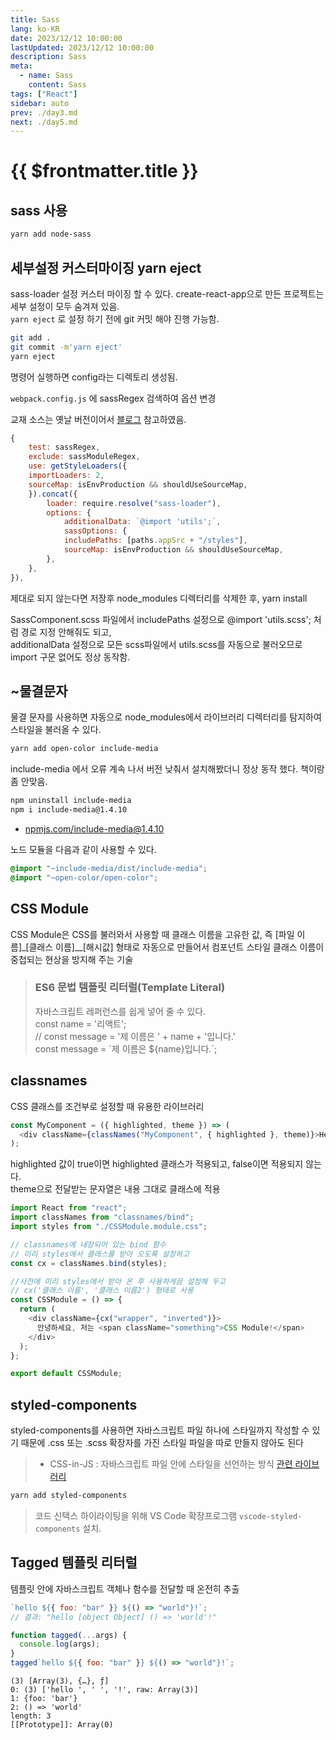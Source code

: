 ```yaml
---
title: Sass
lang: ko-KR
date: 2023/12/12 10:00:00
lastUpdated: 2023/12/12 10:00:00
description: Sass
meta:
  - name: Sass
    content: Sass
tags: ["React"]
sidebar: auto
prev: ./day3.md
next: ./day5.md
---
```


# {{ $frontmatter.title }}

## sass 사용

```sh
yarn add node-sass
```

## 세부설정 커스터마이징 yarn eject

sass-loader 설정 커스터 마이징 할 수 있다. create-react-app으로 만든 프로젝트는 세부 설정이 모두 숨겨져 있음.  
`yarn eject` 로 설정 하기 전에 git 커밋 해야 진행 가능함.

```sh
git add .
git commit -m'yarn eject'
yarn eject
```

명령어 실행하면 config라는 디렉토리 생성됨.

`webpack.config.js` 에 sassRegex 검색하여 옵션 변경

교재 소스는 옛날 버전이어서 [블로그](https://steadily-worked.tistory.com/405) 참고하였음.

```js
{
    test: sassRegex,
    exclude: sassModuleRegex,
    use: getStyleLoaders({
    importLoaders: 2,
    sourceMap: isEnvProduction && shouldUseSourceMap,
    }).concat({
        loader: require.resolve("sass-loader"),
        options: {
            additionalData: `@import 'utils';`,
            sassOptions: {
            includePaths: [paths.appSrc + "/styles"],
            sourceMap: isEnvProduction && shouldUseSourceMap,
        },
    },
}),
```

제대로 되지 않는다면 저장후 node_modules 디렉터리를 삭제한 후, yarn install

SassComponent.scss 파일에서
includePaths 설정으로 @import 'utils.scss'; 처럼 경로 지정 안해줘도 되고,  
additionalData 설정으로 모든 scss파일에서 utils.scss를 자동으로 불러오므로 import 구문 없어도 정상 동작함.

## ~물결문자

물결 문자를 사용하면 자동으로 node_modules에서 라이브러리 디렉터리를 탐지하여 스타일을 불러올 수 있다.

```sh
yarn add open-color include-media
```

include-media 에서 오류 계속 나서 버전 낮춰서 설치해봤더니 정상 동작 했다. 책이랑 좀 안맞음.

```sh
npm uninstall include-media
npm i include-media@1.4.10
```

- [npmjs.com/include-media@1.4.10](https://www.npmjs.com/package/include-media/v/1.4.10)

노드 모듈을 다음과 같이 사용할 수 있다.

```css
@import "~include-media/dist/include-media";
@import "~open-color/open-color";
```

## CSS Module

CSS Module은 CSS를 불러와서 사용할 때 클래스 이름을 고유한 값, 즉 [파일 이름]\_[클래스 이름]\_\_[해시값] 형태로 자동으로 만들어서 컴포넌트 스타일 클래스 이름이 중첩되는 현상을 방지해 주는 기술

> ### ES6 문법 템플릿 리터럴(Template Literal)
>
> 자바스크립트 레퍼런스를 쉽게 넣어 줄 수 있다.  
>  const name = '리액트';  
>  // const message = '제 이름은 ' + name + '입니다.'  
>  const message = \`제 이름은 ${name}입니다.\`;

## classnames

CSS 클래스를 조건부로 설정할 때 유용한 라이브러리

```js
const MyComponent = ({ highlighted, theme }) => (
  <div className={classNames("MyComponent", { highlighted }, theme)}>Hello</div>
);
```

highlighted 값이 true이면 highlighted 클래스가 적용되고, false이면 적용되지 않는다.  
theme으로 전달받는 문자열은 내용 그대로 클래스에 적용

```js
import React from "react";
import classNames from "classnames/bind";
import styles from "./CSSModule.module.css";

// classnames에 내장되어 있는 bind 함수
// 미리 styles에서 클래스를 받아 오도록 설정하고
const cx = classNames.bind(styles);

//사전에 미리 styles에서 받아 온 후 사용하게끔 설정해 두고
// cx('클래스 이름', '클래스 이름2') 형태로 사용
const CSSModule = () => {
  return (
    <div className={cx("wrapper", "inverted")}>
      안녕하세요, 저는 <span className="something">CSS Module!</span>
    </div>
  );
};

export default CSSModule;
```

## styled-components

styled-components를 사용하면 자바스크립트 파일 하나에 스타일까지 작성할 수 있기 때문에 .css 또는 .scss 확장자를 가진 스타일 파일을 따로 만들지 않아도 된다

> - CSS-in-JS : 자바스크립트 파일 안에 스타일을 선언하는 방식
>   [관련 라이브러리](https://github.com/MicheleBertoli/css-in-js)

```sh
yarn add styled-components
```

> 코드 신택스 하이라이팅을 위해 VS Code 확장프로그램 `vscode-styled-components` 설치.

## Tagged 템플릿 리터럴

템플릿 안에 자바스크립트 객체나 함수를 전달할 때 온전히 추출

```js
`hello ${{ foo: "bar" }} ${() => "world"}!`;
// 결과: "hello [object Object] () => 'world'!"
```

```js
function tagged(...args) {
  console.log(args);
}
tagged`hello ${{ foo: "bar" }} ${() => "world"}!`;
```

```
(3) [Array(3), {…}, ƒ]
0: (3) ['hello ', ' ', '!', raw: Array(3)]
1: {foo: 'bar'}
2: () => 'world'
length: 3
[[Prototype]]: Array(0)
```
